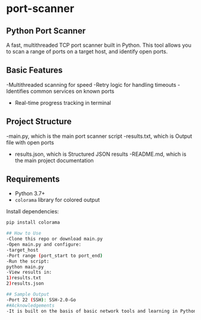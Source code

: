 # port-scanner
## Python Port Scanner

A fast, multithreaded TCP port scanner built in Python. This tool allows you to scan a range of ports on a target host, and identify open ports.

## Basic Features

-Multithreaded scanning for speed
-Retry logic for handling timeouts
-Identifies common services on known ports
- Real-time progress tracking in terminal

## Project Structure

-main.py, which is the main port scanner script
-results.txt, which is Output file with open ports 
- results.json, which is Structured JSON results 
-README.md, which is the main project documentation
 
## Requirements

- Python 3.7+
- `colorama` library for colored output

Install dependencies:

```bash
pip install colorama

## How to Use
-Clone this repo or download main.py
-Open main.py and configure:
-target_host 
-Port range (port_start to port_end)
-Run the script:
python main.py
-View results in:
1)results.txt
2)results.json

## Sample Output
-Port 22 (SSH): SSH-2.0-Go
##Acknowledgements
-It is built on the basis of basic network tools and learning in Python.

